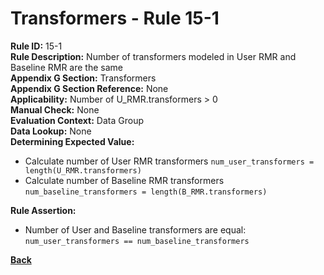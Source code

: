 # Transformers - Rule 15-1
**Rule ID:** 15-1  
**Rule Description:** Number of transformers modeled in User RMR and Baseline RMR are the same  
**Appendix G Section:** Transformers  
**Appendix G Section Reference:** None  
**Applicability:** Number of U_RMR.transformers > 0  
**Manual Check:** None  
**Evaluation Context:**  Data Group  
**Data Lookup:** None  
**Determining Expected Value:**
- Calculate number of User RMR transformers `num_user_transformers = length(U_RMR.transformers)`
- Calculate number of Baseline RMR transformers `num_baseline_transformers = length(B_RMR.transformers)`

**Rule Assertion:**
- Number of User and Baseline transformers are equal: `num_user_transformers == num_baseline_transformers`

**[Back](../_toc.md)**